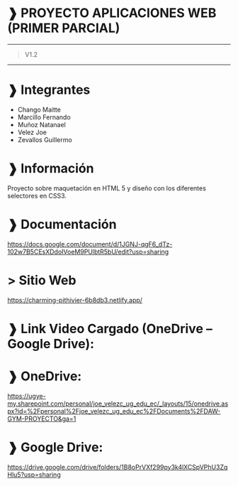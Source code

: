 # ❱ PROYECTO APLICACIONES WEB (PRIMER PARCIAL)

---

> V1.2

---

# ❱ Integrantes

- Chango Maitte
- Marcillo Fernando
- Muñoz Natanael
- Velez Joe
- Zevallos Guillermo

# ❱ Información

Proyecto sobre maquetación en HTML 5 y diseño con los diferentes selectores en CSS3.

# ❱ Documentación

https://docs.google.com/document/d/1JGNJ-qgF6_dTz-102w7B5CEsXDdoIVoeM9PUlbtR5bU/edit?usp=sharing

# > Sitio Web

https://charming-pithivier-6b8db3.netlify.app/


# ❱ Link Video Cargado (OneDrive – Google Drive): 

# ❱ OneDrive: 

https://ugye-my.sharepoint.com/personal/joe_velezc_ug_edu_ec/_layouts/15/onedrive.aspx?id=%2Fpersonal%2Fjoe_velezc_ug_edu_ec%2FDocuments%2FDAW-GYM-PROYECTO&ga=1

# ❱ Google Drive: 

https://drive.google.com/drive/folders/1B8oPrVXf299py3k4lXCSpVPhU3ZqHlu5?usp=sharing 
